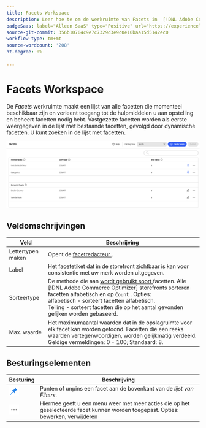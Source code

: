 ```yaml
---
title: Facets Workspace
description: Leer hoe te om de werkruimte van Facets in  [!DNL Adobe Commerce Optimizer] te gebruiken.
badgeSaas: label="Alleen SaaS" type="Positive" url="https://experienceleague.adobe.com/en/docs/commerce/user-guides/product-solutions" tooltip="Alleen van toepassing op Adobe Commerce as a Cloud Service- en Adobe Commerce Optimizer-projecten (door Adobe beheerde SaaS-infrastructuur)."
source-git-commit: 356b10704c9e7c7329d3e9c0e10baa15d5142ec0
workflow-type: tm+mt
source-wordcount: '208'
ht-degree: 0%

---
```


# Facets Workspace

De *Facets* werkruimte maakt een lijst van alle facetten die momenteel beschikbaar zijn en verleent toegang tot de hulpmiddelen u aan opstelling en beheert facetten nodig hebt. Vastgezette facetten worden als eerste weergegeven in de lijst met bestaande facetten, gevolgd door dynamische facetten. U kunt zoeken in de lijst met facetten.

![ Facet Workspace ](../../assets/facet-workspace.png)

## Veldomschrijvingen

| Veld | Beschrijving |
|--- |--- |
| Lettertypen maken | Opent de [ facetredacteur ](add.md). |
| Label | Het [ facetetiket ](type.md#facet-labels) dat in de storefront zichtbaar is kan voor consistentie met uw merk worden uitgegeven. |
| Sorteertype | De methode die aan [ wordt gebruikt soort ](type.md#sort-type) facetten. Alle [!DNL Adobe Commerce Optimizer] storefronts sorteren facetten alfabetisch en op `Count` . Opties:<br /> alfabetisch - sorteert facetten alfabetisch.<br /> Telling - sorteert facetten die op het aantal gevonden gelijken worden gebaseerd. |
| Max. waarde | Het maximumaantal waarden dat in de opslagruimte voor elk facet kan worden getoond. Facetten die een reeks waarden vertegenwoordigen, worden gelijkmatig verdeeld. Geldige vermeldingen: 0 - 100; Standaard: 8. |

## Besturingselementen

| Besturing | Beschrijving |
|--- |--- |
| ![ Vastzetten selecteur ](../../assets/btn-pin-blue.png) | Punten of unpins een facet aan de bovenkant van de *lijst van Filters*. |
| ![ Meer selecteur ](../../assets/btn-more.png) | Hiermee geeft u een menu weer met meer acties die op het geselecteerde facet kunnen worden toegepast. Opties: bewerken, verwijderen |
